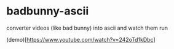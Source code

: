 # badbunny-ascii

converter videos (like bad bunny) into ascii and watch them run

(demo)[https://www.youtube.com/watch?v=242oTd1kDbc]

